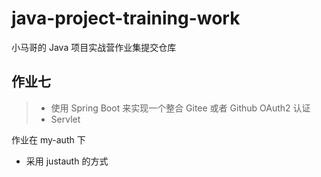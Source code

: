 # java-project-training-work

小马哥的 Java 项目实战营作业集提交仓库

## 作业七
> - 使用 Spring Boot 来实现一个整合 Gitee 或者 Github OAuth2 认证
>  - Servlet

作业在 my-auth 下

* 采用 justauth 的方式

